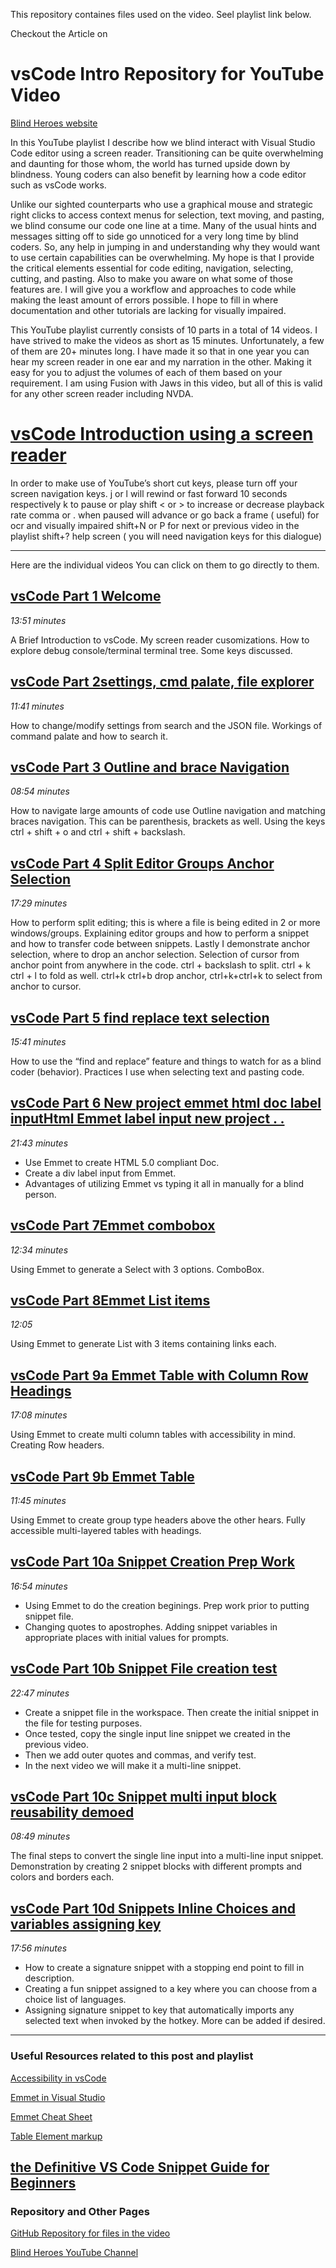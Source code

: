 
This repository containes files used on the video.  Seel playlist link below.

Checkout the Article on
# vsCode Intro Repository for YouTube Video
[Blind Heroes website](https://blindheroes.org/general/vscode-intro/)

In this YouTube playlist I describe how we blind interact with Visual Studio Code editor using a screen reader. Transitioning can be quite overwhelming and daunting for those whom, the world has turned upside down by blindness. Young coders can also benefit by learning how a code editor such as vsCode works.

Unlike our sighted counterparts who use a graphical mouse and strategic right clicks to access context menus for selection, text moving, and pasting, we blind consume our code one line at a time. Many of the usual hints and messages sitting off to side go unnoticed for a very long time by blind coders. So, any help in jumping in and understanding why they would want to use certain capabilities can be overwhelming. My hope is that I provide the critical elements essential for code editing, navigation, selecting, cutting, and pasting.  Also to make you aware on what some of those features are. I will give you a workflow and approaches to code while making the least amount of errors possible.  I hope to fill in where documentation and other tutorials are lacking for visually impaired.
   

This YouTube playlist currently consists of 10 parts in a total of 14 videos.  I have strived to make the videos as short as 15 minutes.  Unfortunately, a few of them are 20+ minutes long. I have made it so that in one year you can hear my screen reader in one ear and my narration in the other. Making it easy for you to adjust the volumes of each of them based on your requirement.
I am using Fusion with Jaws in this video, but all of this is valid for any other screen reader including NVDA.

[vsCode Introduction using a screen reader](https://youtube.com/playlist?list=PL8M4jaHx-cNhsqVpBztPNqgf2OHQZ57AJ)
======

In order to make use of YouTube’s short cut keys, please turn off your screen navigation keys.
j or l will rewind or fast forward 10 seconds respectively
k to pause or play
shift < or > to increase or decrease playback rate
comma or . when paused will advance or go back a frame ( useful) for ocr and visually impaired
shift+N or P for next or previous video in the playlist
shift+? help screen ( you will need navigation keys for this dialogue)

  ----

Here are the individual videos You can click on them to go directly to them.

   [vsCode Part 1 Welcome](https://youtu.be/6ZteovqUYfw)
 ----------

*13:51 minutes*

A Brief Introduction to vsCode. My screen reader cusomizations. How to explore debug console/terminal terminal tree. Some keys discussed.

[vsCode Part 2settings, cmd palate, file explorer](https://youtu.be/kU0fv01SNzg)
----------

*11:41 minutes*

How to change/modify settings from search and the JSON file. Workings of command palate and how to search it.

[vsCode Part 3 Outline and brace Navigation](https://youtu.be/4xYAFzUbk_k)
----------

*08:54 minutes*

How to navigate large amounts of code use Outline navigation and matching braces navigation.  This can be parenthesis, brackets as well. Using the keys ctrl + shift + o and ctrl + shift + backslash.

[vsCode Part 4 Split Editor Groups  Anchor Selection](https://youtu.be/vlnMT2LBu2s)
-----------

*17:29 minutes*

How to perform split editing; this is where a file is being edited in 2 or more windows/groups. Explaining editor groups and how to perform a snippet and how to transfer code between snippets.
Lastly I demonstrate anchor selection, where to drop an anchor selection. 
Selection of cursor from anchor point from anywhere in the code.
ctrl + backslash to split. ctrl + k ctrl + l to fold as well.
ctrl+k ctrl+b drop anchor, ctrl+k+ctrl+k to select from anchor to cursor.

[vsCode Part 5 find replace text selection](https://youtu.be/4FYUPZEEGiw)
---------

*15:41 minutes*

How to use the “find and replace” feature and things to watch for as a blind coder (behavior). Practices I use when selecting text and pasting code.

  [vsCode Part 6 New project emmet html doc label inputHtml Emmet label input new project . . ](https://youtu.be/9vegSgu7Izc)
 ----------

*21:43 minutes*

+ Use Emmet to create HTML 5.0 compliant Doc.
+ Create a div label input from Emmet.
+ Advantages of utilizing Emmet vs typing it all in manually for a blind person.

[vsCode Part 7Emmet  combobox](https://youtu.be/CPQ0EzgLrzM)
---------

*12:34 minutes*

Using Emmet to generate a Select with 3 options. ComboBox.

[vsCode Part 8Emmet  List items](https://youtu.be/2ENYC0MH3hM)
---------

*12:05*

Using Emmet to generate List with 3 items containing links each.

[vsCode Part 9a Emmet  Table with Column Row Headings](https://youtu.be/tYLKmtQboLU)
----------

*17:08 minutes*

Using Emmet to create multi column tables with accessibility in mind. Creating Row headers.

[vsCode Part 9b Emmet Table](https://youtu.be/srE0_Ir3LQw)
----------

*11:45 minutes*

Using Emmet to create group type headers above the other hears. Fully accessible multi-layered tables with headings.


[vsCode Part 10a  Snippet Creation Prep Work](https://youtu.be/i2R2xn66w1U)
----------

*16:54 minutes*

+ Using Emmet to do the creation beginings. Prep work prior to putting snippet file.
+ Changing quotes to apostrophes. Adding snippet variables in appropriate places with initial values for prompts.

[vsCode Part 10b Snippet File creation test](https://youtu.be/tC07LqH1DhA)
----------

*22:47 minutes*

+ Create a snippet file in the workspace. Then create the initial snippet in the file for testing purposes.
+ Once tested, copy the single input line snippet we created in the previous video.
+ Then we add outer quotes and commas, and verify test.
+ In the next video we will make it a multi-line snippet.

[vsCode Part 10c Snippet  multi input block reusability demoed](https://youtu.be/LicKmWDxPYY)
--------

*08:49 minutes*

The final steps to convert the single line input into a multi-line input snippet. Demonstration by creating 2 snippet blocks with different prompts and colors and borders each.

[vsCode Part 10d Snippets Inline Choices and variables assigning key](https://youtu.be/8WBlaDo5yiA)
---------

*17:56 minutes*

+ How to create a signature snippet with a stopping end point to fill in description.
+ Creating a fun snippet assigned to a key where you can choose from a choice list of languages. 
+ Assigning signature snippet to key that automatically imports any selected text when invoked by the hotkey. More can be added if desired.

 ---
### Useful Resources related to this post and playlist


[Accessibility in vsCode](https://code.visualstudio.com/docs/editor/accessibility)

[Emmet in Visual Studio](https://code.visualstudio.com/docs/editor/emmet)

[Emmet Cheat Sheet](https://docs.emmet.io/cheat-sheet/)

[Table Element markup](https://developer.mozilla.org/en-US/docs/Web/HTML/Element/table)

[the Definitive VS Code Snippet Guide for Beginners](https://www.freecodecamp.org/news/definitive-guide-to-snippets-visual-studio-code/)
  ---

### Repository and Other Pages 
  [GitHub Repository for files in the video](https://github.com/lewislwood/vsCode-Intro-YouTube)

[Blind Heroes YouTube Channel](https://www.youtube.com/channel/UCqFcEz-nT3NqHnq0H27oSdw)
